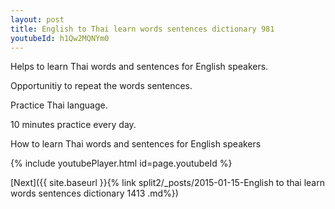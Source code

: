 ```yaml
---
layout: post
title: English to Thai learn words sentences dictionary 981 
youtubeId: h1Qw2MQNYm0
---
```

 
 
Helps to learn Thai words and sentences for English speakers.

Opportunitiy to repeat the words sentences. 

Practice Thai language. 
 
10 minutes practice every day. 
 
How to learn Thai words and sentences for English speakers 
 
{% include youtubePlayer.html id=page.youtubeId %}
 
 
[Next]({{ site.baseurl }}{% link  split2/_posts/2015-01-15-English to thai learn words sentences dictionary 1413 .md%})
 
